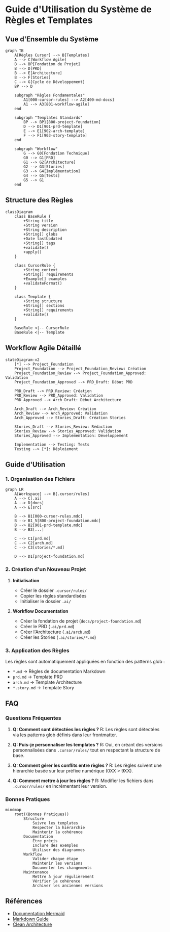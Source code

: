 # Guide d'Utilisation du Système de Règles et Templates

## Vue d'Ensemble du Système

```mermaid
graph TB
    A[Règles Cursor] --> B[Templates]
    A --> C[Workflow Agile]
    B --> BP[Fondation de Projet]
    B --> D[PRD]
    B --> E[Architecture]
    B --> F[Stories]
    C --> G[Cycle de Développement]
    BP --> D

    subgraph "Règles Fondamentales"
        A1[000-cursor-rules] --> A2[400-md-docs]
        A1 --> A3[801-workflow-agile]
    end

    subgraph "Templates Standards"
        BP --> BP1[800-project-foundation]
        D --> D1[901-prd-template]
        E --> E1[902-arch-template]
        F --> F1[903-story-template]
    end

    subgraph "Workflow"
        G --> G0[Fondation Technique]
        G0 --> G1[PRD]
        G1 --> G2[Architecture]
        G2 --> G3[Stories]
        G3 --> G4[Implémentation]
        G4 --> G5[Tests]
        G5 --> G1
    end
```

## Structure des Règles

```mermaid
classDiagram
    class BaseRule {
        +String title
        +String version
        +String description
        +String[] globs
        +Date lastUpdated
        +String[] tags
        +validate()
        +apply()
    }

    class CursorRule {
        +String context
        +String[] requirements
        +Example[] examples
        +validateFormat()
    }

    class Template {
        +String structure
        +String[] sections
        +String[] requirements
        +validate()
    }

    BaseRule <|-- CursorRule
    BaseRule <|-- Template
```

## Workflow Agile Détaillé

```mermaid
stateDiagram-v2
    [*] --> Project_Foundation
    Project_Foundation --> Project_Foundation_Review: Création
    Project_Foundation_Review --> Project_Foundation_Approved: Validation
    Project_Foundation_Approved --> PRD_Draft: Début PRD

    PRD_Draft --> PRD_Review: Création
    PRD_Review --> PRD_Approved: Validation
    PRD_Approved --> Arch_Draft: Début Architecture

    Arch_Draft --> Arch_Review: Création
    Arch_Review --> Arch_Approved: Validation
    Arch_Approved --> Stories_Draft: Création Stories

    Stories_Draft --> Stories_Review: Rédaction
    Stories_Review --> Stories_Approved: Validation
    Stories_Approved --> Implementation: Développement

    Implementation --> Testing: Tests
    Testing --> [*]: Déploiement
```

## Guide d'Utilisation

### 1. Organisation des Fichiers

```mermaid
graph LR
    A[Workspace] --> B[.cursor/rules]
    A --> C[.ai]
    A --> D[docs]
    A --> E[src]

    B --> B1[000-cursor-rules.mdc]
    B --> B1_5[800-project-foundation.mdc]
    B --> B2[901-prd-template.mdc]
    B --> B3[...]

    C --> C1[prd.md]
    C --> C2[arch.md]
    C --> C3[stories/*.md]

    D --> D1[project-foundation.md]
```

### 2. Création d'un Nouveau Projet

1. **Initialisation**

   - Créer le dossier `.cursor/rules/`
   - Copier les règles standardisées
   - Initialiser le dossier `.ai/`

2. **Workflow Documentation**
   - Créer la fondation de projet (`docs/project-foundation.md`)
   - Créer le PRD (`.ai/prd.md`)
   - Créer l'Architecture (`.ai/arch.md`)
   - Créer les Stories (`.ai/stories/*.md`)

### 3. Application des Règles

Les règles sont automatiquement appliquées en fonction des patterns glob :

- `*.md` → Règles de documentation Markdown
- `prd.md` → Template PRD
- `arch.md` → Template Architecture
- `*.story.md` → Template Story

## FAQ

### Questions Fréquentes

1. **Q: Comment sont détectées les règles ?**
   R: Les règles sont détectées via les patterns glob définis dans leur frontmatter.

2. **Q: Puis-je personnaliser les templates ?**
   R: Oui, en créant des versions personnalisées dans `.cursor/rules/` tout en respectant la structure de base.

3. **Q: Comment gérer les conflits entre règles ?**
   R: Les règles suivent une hiérarchie basée sur leur préfixe numérique (0XX > 9XX).

4. **Q: Comment mettre à jour les règles ?**
   R: Modifier les fichiers dans `.cursor/rules/` en incrémentant leur version.

### Bonnes Pratiques

```mermaid
mindmap
    root((Bonnes Pratiques))
        Structure
            Suivre les templates
            Respecter la hiérarchie
            Maintenir la cohérence
        Documentation
            Être précis
            Inclure des exemples
            Utiliser des diagrammes
        Workflow
            Valider chaque étape
            Maintenir les versions
            Documenter les changements
        Maintenance
            Mettre à jour régulièrement
            Vérifier la cohérence
            Archiver les anciennes versions
```

## Références

- [Documentation Mermaid](https://mermaid-js.github.io/)
- [Markdown Guide](https://www.markdownguide.org/)
- [Clean Architecture](https://blog.cleancoder.com/uncle-bob/2012/08/13/the-clean-architecture.html)
